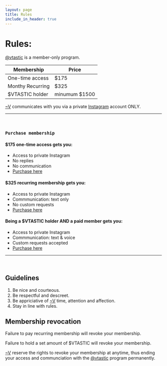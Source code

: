 ```yaml
---
layout: page
title: Rules
include_in_header: true
---
```


# Rules: 

[@vtastic](https://pages.github.com/) is a member-only program.

| Membership | Price |
| --- | --- |
| One-time access | $175 |
| Monthy Recurring | $325 |
| $VTASTIC holder | minumum $1500 |

[~V](https://pages.github.com/) communicates with you via a private [Instagram](https://pages.github.com/) account ONLY.

________
<br>

### `Purchase membership`

#### $175 one-time access gets you:
- Access to private Instagram
- No replies
- No communication
- [Purchase here](https://pages.github.com/)

#### $325 recurring membership gets you:
- Access to private Instagram
- Commmunication: text only
- No custom requests
- [Purchase here](https://pages.github.com/)

#### Being a $VTASTIC holder AND a paid member gets you:
- Access to private Instagram
- Commmunication: text & voice
- Custom requests accepted
- [Purchase here](https://pages.github.com/)

________
<br>

## Guidelines

1. Be nice and courteous.
2. Be respectful and descreet.
3. Be appriciative of [~V](https://pages.github.com/) time, attention and affection.
4. Stay in line with rules.


## Membership revocation

Failure to pay recurring membership will revoke your membership.

Failure to hold a set amount of $VTASTIC will revoke your membership.

[~V](https://pages.github.com/) reserve the rights to revoke your membership at anytime, thus ending your access and communciation with the [@vtastic](https://pages.github.com/) program permanently.







